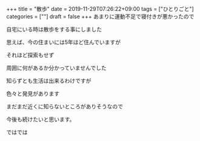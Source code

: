 +++
title = "散歩"
date = 2019-11-29T07:26:22+09:00
tags = ["ひとりごと"]
categories = [""]
draft = false
+++
あまりに運動不足で寝付きが悪かったので

自宅にいる時は散歩をする事にしました

思えば、今の住まいには5年ほど住んでいますが

それほど探索もせず

周囲に何があるか分かっていませんでした

知らずとも生活は出来るわけですが

色々と発見があります

まだまだ近くに知らないところがありそうなので

今後も続けたいと思います。

ではでは
